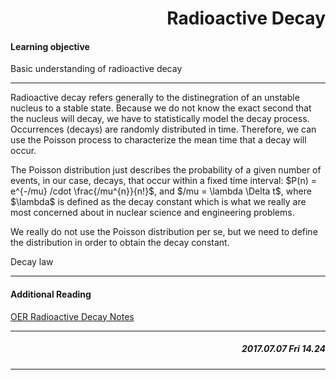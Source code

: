 # <div style ="text-align: right">Radioactive Decay</div>
#### Learning objective
Basic understanding of radioactive decay

<hr>

<p>
Radioactive decay refers generally to the distinegration of an unstable nucleus to a stable state. Because we do not know the exact second that the nucleus will decay, we have to statistically model the decay process. Occurrences (decays) are randomly distributed in time. Therefore, we can use the Poisson process to characterize the mean time that a decay will occur.
</p>
<p>
The Poisson distribution just describes the probability of a given number of events, in our case, decays, that occur within a fixed time interval: $P(n) = e^{-/mu} /cdot \frac{/mu^{n}}{n!}$, and $/mu = \lambda \Delta t$, where $\lambda$ is defined as the decay constant which is what we really are most concerned about in nuclear science and engineering problems.
</p>
<p>
We really do not use the Poisson distribution per se, but we need to define the distribution in order to obtain the decay constant. 
</p>
<p>
Decay law
</p>











    



<hr>

#### Additional Reading
[OER Radioactive Decay Notes](https://courses.candelalearning.com/x84x9/chapter/radioactive-decay)

<hr>

##### <div style="text-align: right">2017.07.07 Fri 14.24</div>

<hr>
